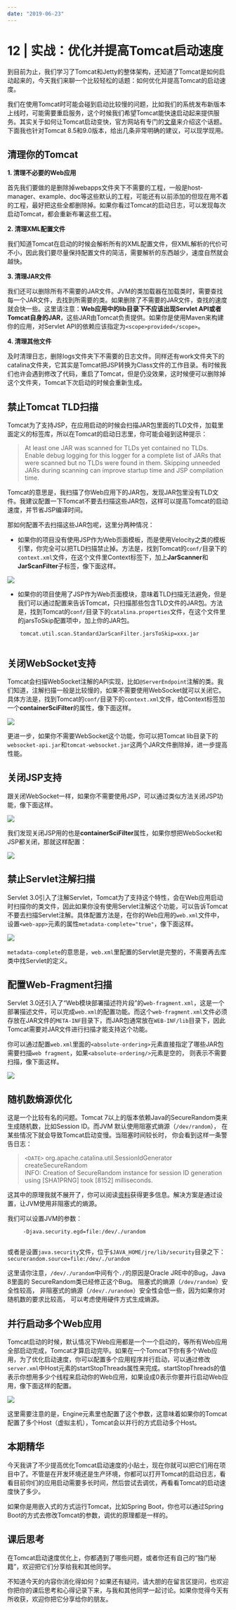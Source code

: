 ```yaml
---
date: "2019-06-23"
---  
```

      
# 12 | 实战：优化并提高Tomcat启动速度
到目前为止，我们学习了Tomcat和Jetty的整体架构，还知道了Tomcat是如何启动起来的，今天我们来聊一个比较轻松的话题：如何优化并提高Tomcat的启动速度。

我们在使用Tomcat时可能会碰到启动比较慢的问题，比如我们的系统发布新版本上线时，可能需要重启服务，这个时候我们希望Tomcat能快速启动起来提供服务。其实关于如何让Tomcat启动变快，官方网站有专门的[文章](https://wiki.apache.org/tomcat/HowTo/FasterStartUp)来介绍这个话题。下面我也针对Tomcat 8.5和9.0版本，给出几条非常明确的建议，可以现学现用。

## 清理你的Tomcat

**1\. 清理不必要的Web应用**

首先我们要做的是删除掉webapps文件夹下不需要的工程，一般是host-manager、example、doc等这些默认的工程，可能还有以前添加的但现在用不着的工程，最好把这些全都删除掉。如果你看过Tomcat的启动日志，可以发现每次启动Tomcat，都会重新布署这些工程。

**2\. 清理XML配置文件**

我们知道Tomcat在启动的时候会解析所有的XML配置文件，但XML解析的代价可不小，因此我们要尽量保持配置文件的简洁，需要解析的东西越少，速度自然就会越快。

**3\. 清理JAR文件**

我们还可以删除所有不需要的JAR文件。JVM的类加载器在加载类时，需要查找每一个JAR文件，去找到所需要的类。如果删除了不需要的JAR文件，查找的速度就会快一些。这里请注意：**Web应用中的lib目录下不应该出现Servlet API或者Tomcat自身的JAR**，这些JAR由Tomcat负责提供。如果你是使用Maven来构建你的应用，对Servlet API的依赖应该指定为`<scope>provided</scope>`。

<!-- [[[read_end]]] -->

**4\. 清理其他文件**

及时清理日志，删除logs文件夹下不需要的日志文件。同样还有work文件夹下的catalina文件夹，它其实是Tomcat把JSP转换为Class文件的工作目录。有时候我们也许会遇到修改了代码，重启了Tomcat，但是仍没效果，这时候便可以删除掉这个文件夹，Tomcat下次启动的时候会重新生成。

## 禁止Tomcat TLD扫描

Tomcat为了支持JSP，在应用启动的时候会扫描JAR包里面的TLD文件，加载里面定义的标签库，所以在Tomcat的启动日志里，你可能会碰到这种提示：

> At least one JAR was scanned for TLDs yet contained no TLDs. Enable debug logging for this logger for a complete list of JARs that were scanned but no TLDs were found in them. Skipping unneeded JARs during scanning can improve startup time and JSP compilation time.

Tomcat的意思是，我扫描了你Web应用下的JAR包，发现JAR包里没有TLD文件。我建议配置一下Tomcat不要去扫描这些JAR包，这样可以提高Tomcat的启动速度，并节省JSP编译时间。

那如何配置不去扫描这些JAR包呢，这里分两种情况：

* 如果你的项目没有使用JSP作为Web页面模板，而是使用Velocity之类的模板引擎，你完全可以把TLD扫描禁止掉。方法是，找到Tomcat的`conf/`目录下的`context.xml`文件，在这个文件里Context标签下，加上**JarScanner**和**JarScanFilter**子标签，像下面这样。

![](./httpsstatic001geekbangorgresourceimageb96eb9c09507c546c6ff349270cd992ff66e.jpg)

 *    如果你的项目使用了JSP作为Web页面模块，意味着TLD扫描无法避免，但是我们可以通过配置来告诉Tomcat，只扫描那些包含TLD文件的JAR包。方法是，找到Tomcat的`conf/`目录下的`catalina.properties`文件，在这个文件里的jarsToSkip配置项中，加上你的JAR包。

```
    tomcat.util.scan.StandardJarScanFilter.jarsToSkip=xxx.jar
    

```

## 关闭WebSocket支持

Tomcat会扫描WebSocket注解的API实现，比如`@ServerEndpoint`注解的类。我们知道，注解扫描一般是比较慢的，如果不需要使用WebSocket就可以关闭它。具体方法是，找到Tomcat的`conf/`目录下的`context.xml`文件，给Context标签加一个**containerSciFilter**的属性，像下面这样。

![](./httpsstatic001geekbangorgresourceimagefbfcfb25c3f5e44521ec47046fafec11e0fc.jpg)

更进一步，如果你不需要WebSocket这个功能，你可以把Tomcat lib目录下的`websocket-api.jar`和`tomcat-websocket.jar`这两个JAR文件删除掉，进一步提高性能。

## 关闭JSP支持

跟关闭WebSocket一样，如果你不需要使用JSP，可以通过类似方法关闭JSP功能，像下面这样。

![](./httpsstatic001geekbangorgresourceimage0ec40ef2d6f508babe62960909c6c881c4c4.jpg)

我们发现关闭JSP用的也是**containerSciFilter**属性，如果你想把WebSocket和JSP都关闭，那就这样配置：

![](./httpsstatic001geekbangorgresourceimageeb5debd41a1156f28e92257f4c0130a8125d.jpg)

## 禁止Servlet注解扫描

Servlet 3.0引入了注解Servlet，Tomcat为了支持这个特性，会在Web应用启动时扫描你的类文件，因此如果你没有使用Servlet注解这个功能，可以告诉Tomcat不要去扫描Servlet注解。具体配置方法是，在你的Web应用的`web.xml`文件中，设置`<web-app>`元素的属性`metadata-complete="true"`，像下面这样。

![](./httpsstatic001geekbangorgresourceimage9b609b54b6eebfe23017f4e90e7a16c97760.jpg)

`metadata-complete`的意思是，`web.xml`里配置的Servlet是完整的，不需要再去库类中找Servlet的定义。

## 配置Web-Fragment扫描

Servlet 3.0还引入了“Web模块部署描述符片段”的`web-fragment.xml`，这是一个部署描述文件，可以完成`web.xml`的配置功能。而这个`web-fragment.xml`文件必须存放在JAR文件的`META-INF`目录下，而JAR包通常放在`WEB-INF/lib`目录下，因此Tomcat需要对JAR文件进行扫描才能支持这个功能。

你可以通过配置`web.xml`里面的`<absolute-ordering>`元素直接指定了哪些JAR包需要扫描`web fragment`，如果`<absolute-ordering/>`元素是空的， 则表示不需要扫描，像下面这样。

![](./httpsstatic001geekbangorgresourceimageff8fff715ef5e61959bb8a17abd15681fc8f.jpg)

## 随机数熵源优化

这是一个比较有名的问题。Tomcat 7以上的版本依赖Java的SecureRandom类来生成随机数，比如Session ID。而JVM 默认使用阻塞式熵源（`/dev/random`）， 在某些情况下就会导致Tomcat启动变慢。当阻塞时间较长时， 你会看到这样一条警告日志：

> `<DATE>` org.apache.catalina.util.SessionIdGenerator createSecureRandom  
> INFO: Creation of SecureRandom instance for session ID generation using \[SHA1PRNG\] took \[8152\] milliseconds.

这其中的原理我就不展开了，你可以阅读[资料](https://stackoverflow.com/questions/28201794/slow-startup-on-tomcat-7-0-57-because-of-securerandom)获得更多信息。解决方案是通过设置，让JVM使用非阻塞式的熵源。

我们可以设置JVM的参数：

```
     -Djava.security.egd=file:/dev/./urandom
    

```

或者是设置`java.security`文件，位于`$JAVA_HOME/jre/lib/security`目录之下： `securerandom.source=file:/dev/./urandom`

这里请你注意，`/dev/./urandom`中间有个`./`的原因是Oracle JRE中的Bug，Java 8里面的 SecureRandom类已经修正这个Bug。 阻塞式的熵源（`/dev/random`）安全性较高， 非阻塞式的熵源（`/dev/./urandom`）安全性会低一些，因为如果你对随机数的要求比较高， 可以考虑使用硬件方式生成熵源。

## 并行启动多个Web应用

Tomcat启动的时候，默认情况下Web应用都是一个一个启动的，等所有Web应用全部启动完成，Tomcat才算启动完毕。如果在一个Tomcat下你有多个Web应用，为了优化启动速度，你可以配置多个应用程序并行启动，可以通过修改`server.xml`中Host元素的startStopThreads属性来完成。startStopThreads的值表示你想用多少个线程来启动你的Web应用，如果设成0表示你要并行启动Web应用，像下面这样的配置。

![](./httpsstatic001geekbangorgresourceimage50ed50e0c10a38c5e4a5e7a28ca1885698ed.jpg)

这里需要注意的是，Engine元素里也配置了这个参数，这意味着如果你的Tomcat配置了多个Host（虚拟主机），Tomcat会以并行的方式启动多个Host。

## 本期精华

今天我讲了不少提高优化Tomcat启动速度的小贴士，现在你就可以把它们用在项目中了。不管是在开发环境还是生产环境，你都可以打开Tomcat的启动日志，看看目前你们的应用启动需要多长时间，然后尝试去调优，再看看Tomcat的启动速度快了多少。

如果你是用嵌入式的方式运行Tomcat，比如Spring Boot，你也可以通过Spring Boot的方式去修改Tomcat的参数，调优的原理都是一样的。

## 课后思考

在Tomcat启动速度优化上，你都遇到了哪些问题，或者你还有自己的“独门秘籍”，欢迎把它们分享给我和其他同学。

不知道今天的内容你消化得如何？如果还有疑问，请大胆的在留言区提问，也欢迎你把你的课后思考和心得记录下来，与我和其他同学一起讨论。如果你觉得今天有所收获，欢迎你把它分享给你的朋友。